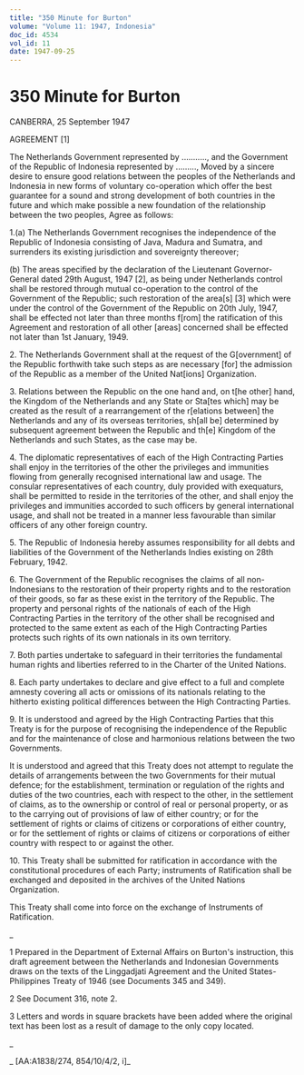 ```yaml
---
title: "350 Minute for Burton"
volume: "Volume 11: 1947, Indonesia"
doc_id: 4534
vol_id: 11
date: 1947-09-25
---
```


# 350 Minute for Burton

CANBERRA, 25 September 1947

AGREEMENT [1]

The Netherlands Government represented by ..........., and the Government of the Republic of Indonesia represented by ........., Moved by a sincere desire to ensure good relations between the peoples of the Netherlands and Indonesia in new forms of voluntary co-operation which offer the best guarantee for a sound and strong development of both countries in the future and which make possible a new foundation of the relationship between the two peoples, Agree as follows:

1.(a) The Netherlands Government recognises the independence of the Republic of Indonesia consisting of Java, Madura and Sumatra, and surrenders its existing jurisdiction and sovereignty thereover;

(b) The areas specified by the declaration of the Lieutenant Governor-General dated 29th August, 1947 [2], as being under Netherlands control shall be restored through mutual co-operation to the control of the Government of the Republic; such restoration of the area[s] [3] which were under the control of the Government of the Republic on 20th July, 1947, shall be effected not later than three months f[rom] the ratification of this Agreement and restoration of all other [areas] concerned shall be effected not later than 1st January, 1949.

2\. The Netherlands Government shall at the request of the G[overnment] of the Republic forthwith take such steps as are necessary [for] the admission of the Republic as a member of the United Nat[ions] Organization.

3\. Relations between the Republic on the one hand and, on t[he other] hand, the Kingdom of the Netherlands and any State or Sta[tes which] may be created as the result of a rearrangement of the r[elations between] the Netherlands and any of its overseas territories, sh[all be] determined by subsequent agreement between the Republic and th[e] Kingdom of the Netherlands and such States, as the case may be.

4\. The diplomatic representatives of each of the High Contracting Parties shall enjoy in the territories of the other the privileges and immunities flowing from generally recognised international law and usage. The consular representatives of each country, duly provided with exequaturs, shall be permitted to reside in the territories of the other, and shall enjoy the privileges and immunities accorded to such officers by general international usage, and shall not be treated in a manner less favourable than similar officers of any other foreign country.

5\. The Republic of Indonesia hereby assumes responsibility for all debts and liabilities of the Government of the Netherlands Indies existing on 28th February, 1942.

6\. The Government of the Republic recognises the claims of all non-Indonesians to the restoration of their property rights and to the restoration of their goods, so far as these exist in the territory of the Republic. The property and personal rights of the nationals of each of the High Contracting Parties in the territory of the other shall be recognised and protected to the same extent as each of the High Contracting Parties protects such rights of its own nationals in its own territory.

7\. Both parties undertake to safeguard in their territories the fundamental human rights and liberties referred to in the Charter of the United Nations.

8\. Each party undertakes to declare and give effect to a full and complete amnesty covering all acts or omissions of its nationals relating to the hitherto existing political differences between the High Contracting Parties.

9\. It is understood and agreed by the High Contracting Parties that this Treaty is for the purpose of recognising the independence of the Republic and for the maintenance of close and harmonious relations between the two Governments.

It is understood and agreed that this Treaty does not attempt to regulate the details of arrangements between the two Governments for their mutual defence; for the establishment, termination or regulation of the rights and duties of the two countries, each with respect to the other, in the settlement of claims, as to the ownership or control of real or personal property, or as to the carrying out of provisions of law of either country; or for the settlement of rights or claims of citizens or corporations of either country, or for the settlement of rights or claims of citizens or corporations of either country with respect to or against the other.

10\. This Treaty shall be submitted for ratification in accordance with the constitutional procedures of each Party; instruments of Ratification shall be exchanged and deposited in the archives of the United Nations Organization.

This Treaty shall come into force on the exchange of Instruments of Ratification.

_

1 Prepared in the Department of External Affairs on Burton's instruction, this draft agreement between the Netherlands and Indonesian Governments draws on the texts of the Linggadjati Agreement and the United States-Philippines Treaty of 1946 (see Documents 345 and 349).

2 See Document 316, note 2.

3 Letters and words in square brackets have been added where the original text has been lost as a result of damage to the only copy located.

_

_ [AA:A1838/274, 854/10/4/2, i]_
